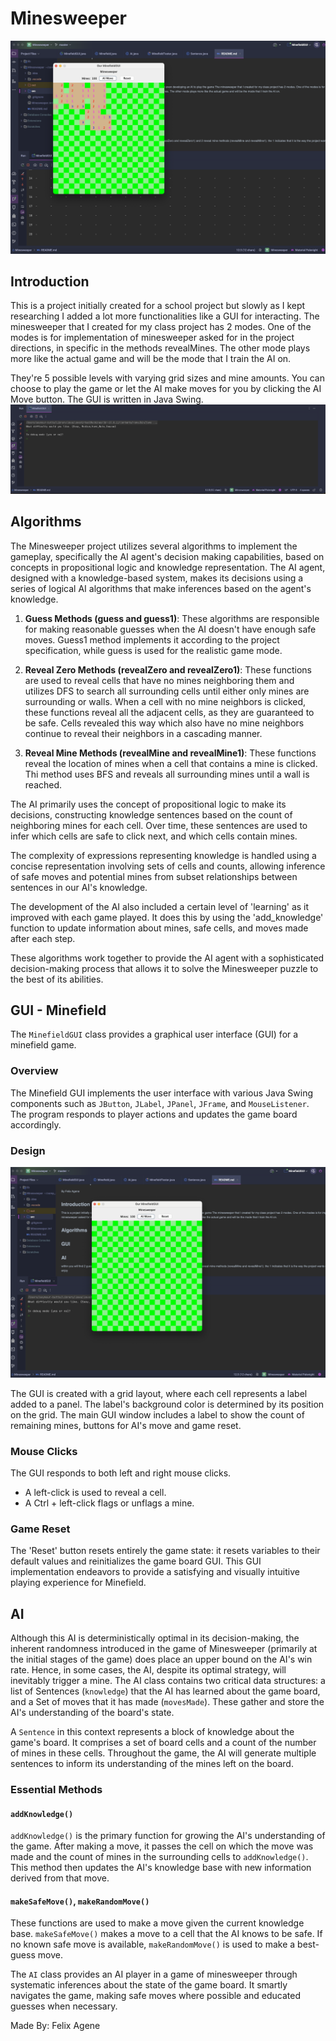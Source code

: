 # Minesweeper
![Minesweeper GUI Image](./minesweeperSS3.png)
## Introduction
This is a project initially created for a school project but slowly as I kept researching I added a lot more functionalities like a GUI for interacting. 
The minesweeper that I created for my class project has 2 modes. One of the modes is for implementation of minesweeper asked for in the project directions, in specific in the methods revealMines. 
The other mode plays more like the actual game and will be the mode that I train the AI on. 

They're 5 possible levels with varying grid sizes and mine amounts. You can choose to play the game or let the AI make moves for you by clicking the AI Move button. The GUI is written in Java Swing. 
![Levels Image](./minesweeperSS1.png)
## Algorithms
The Minesweeper project utilizes several algorithms to implement the gameplay, specifically the AI agent's decision making capabilities, based on concepts in propositional logic and knowledge representation.
The AI agent, designed with a knowledge-based system, makes its decisions using a series of logical AI algorithms that make inferences based on the agent's knowledge.

1. **Guess Methods (guess and guess1)**: These algorithms are responsible for making reasonable guesses when the AI doesn't have enough safe moves. Guess1 method implements it according to the project specification, while guess is used for the realistic game mode.

2. **Reveal Zero Methods (revealZero and revealZero1)**: These functions are used to reveal cells that have no mines neighboring them and utilizes DFS to search all surrounding cells until either only mines are surrounding or walls. When a cell with no mine neighbors is clicked, these functions reveal all the adjacent cells, as they are guaranteed to be safe. Cells revealed this way which also have no mine neighbors continue to reveal their neighbors in a cascading manner.

3. **Reveal Mine Methods (revealMine and revealMine1)**: These functions reveal the location of mines when a cell that contains a mine is clicked. Thi method uses BFS and reveals all surrounding mines until a wall is reached.

The AI primarily uses the concept of propositional logic to make its decisions, constructing knowledge sentences based on the count of neighboring mines for each cell. Over time, these sentences are used to infer which cells are safe to click next, and which cells contain mines.

The complexity of expressions representing knowledge is handled using a concise representation involving sets of cells and counts, allowing inference of safe moves and potential mines from subset relationships between sentences in our AI's knowledge.

The development of the AI also included a certain level of 'learning' as it improved with each game played. It does this by using the 'add_knowledge' function to update information about mines, safe cells, and moves made after each step.

These algorithms work together to provide the AI agent with a sophisticated decision-making process that allows it to solve the Minesweeper puzzle to the best of its abilities. 
## GUI - Minefield

The `MinefieldGUI` class provides a graphical user interface (GUI) for a minefield game.

### Overview

The Minefield GUI implements the user interface with various Java Swing components such as `JButton`, `JLabel`, `JPanel`, `JFrame`, and `MouseListener`. The program responds to player actions and updates the game board accordingly.

### Design 
![Minesweeper GUI Image Blank](./minesweeperSS2.png)

The GUI is created with a grid layout, where each cell represents a label added to a panel. The label's background color is determined by its position on the grid. The main GUI window includes a label to show the count of remaining mines, buttons for AI's move and game reset. 

### Mouse Clicks

The GUI responds to both left and right mouse clicks. 

- A left-click is used to reveal a cell. 
- A Ctrl + left-click flags or unflags a mine. 

### Game Reset 

The 'Reset' button resets entirely the game state: it resets variables to their default values and reinitializes the game board GUI. 
This GUI implementation endeavors to provide a satisfying and visually intuitive playing experience for Minefield.
## AI
Although this AI is deterministically optimal in its decision-making, the inherent randomness introduced in the game of Minesweeper (primarily at the initial stages of the game) does place an upper bound on the AI's win rate. Hence, in some cases, the AI, despite its optimal strategy, will inevitably trigger a mine.
The AI class contains two critical data structures: a list of Sentences (`knowledge`) that the AI has learned about the game board, and a Set of moves that it has made (`movesMade`). These gather and store the AI's understanding of the board's state.

A `Sentence` in this context represents a block of knowledge about the game's board. It comprises a set of board cells and a count of the number of mines in these cells. Throughout the game, the AI will generate multiple sentences to inform its understanding of the mines left on the board.

### Essential Methods

#### `addKnowledge()`

`addKnowledge()` is the primary function for growing the AI's understanding of the game. After making a move, it passes the cell on which the move was made and the count of mines in the surrounding cells to `addKnowledge()`. This method then updates the AI's knowledge base with new information derived from that move.

#### `makeSafeMove()`, `makeRandomMove()`

These functions are used to make a move given the current knowledge base. `makeSafeMove()` makes a move to a cell that the AI knows to be safe. If no known safe move is available, `makeRandomMove()` is used to make a best-guess move.

The `AI` class provides an AI player in a game of minesweeper through systematic inferences about the state of the game board. It smartly navigates the game, making safe moves where possible and educated guesses when necessary.

Made By: Felix Agene